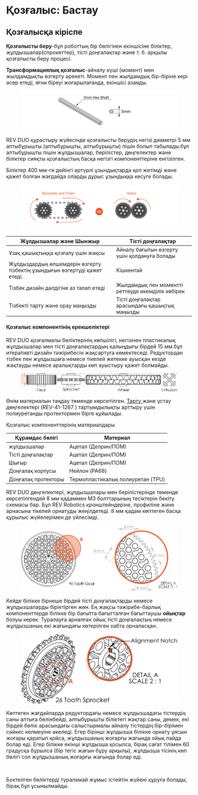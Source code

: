 # Қозғалыс: Бастау

## Қозғалысқа кіріспе

**Қозғалысты беру**-бұл роботтың бір бөлігінен екіншісіне біліктер, жұлдызшалар(спрокеттер), тісті доңғалақтар және т. б. арқылы қозғалысты беру процесі.

**Трансформациялық қозғалыс**-айналу күші (момент) мен жылдамдықты өзгерту әрекеті. Момент пен жылдамдық бір-біріне кері әсер етеді, яғни біреуі жоғарылағанда, екіншісі азаяды.

<figure><img src="../../.gitbook/assets/image (5).png" alt=""><figcaption></figcaption></figure>

REV DUO құрастыру жүйесінде қозғалысты берудің негізі диаметрі 5 мм алтыбұрышты (алтыбұрышты, алтыбұрышты) пішін болып табылады.бұл алтыбұрышты пішін жұлдызшалар, берілістер, дөңгелектер және біліктер сияқты қозғалыстың басқа негізгі компоненттеріне енгізілген.

Біліктер 400 мм-ге дейінгі әртүрлі ұзындықтарда қол жетімді және қажет болған жағдайда оларды дұрыс ұзындыққа кесуге болады.

<figure><img src="../../.gitbook/assets/image.png" alt=""><figcaption></figcaption></figure>

| Жұлдызшалар және Шынжыр                                                    | Тісті доңғалақтар                                 |
| -------------------------------------------------------------------------- | ------------------------------------------------- |
| Ұзақ қашықтыққа қозғалу үшін жақсы                                         | Айналу бағытын өзгерту үшін қолдануға болады      |
| Жұлдыздардың өлшемдерін өзгерту тізбектің ұзындығын өзгертуді қажет етеді. | Кішкентай                                         |
| Тізбек дизайн дәлдігіне аз талап етеді                                     | Жылдамдық пен моментті реттеуде икемділік көбірек |
| Тізбекті тарту және орау маңызды                                           | Тісті доңғалақтар арасындағы қашықтық маңызды     |

#### Қозғалыс компонентінің ерекшеліктері <a href="#motion-component-features" id="motion-component-features"></a>

REV DUO қозғалмалы бөліктерінің көпшілігі, негізінен пластикалық жұлдызшалар мен тісті доңғалақтардың қалыңдығы бірдей 15 мм.бұл итеративті дизайн тәжірибесін жақсартуға көмектеседі. Редуктордан тізбек пен жұлдызшаға немесе тікелей жетекке ауысқан кезде жақтауды немесе аралықтарды көп ауыстыру қажет болмайды.

<figure><img src="../../.gitbook/assets/image (6).png" alt=""><figcaption></figcaption></figure>

Өнім материалын таңдау төменде көрсетілген. [Тарту ](https://www.revrobotics.com/rev-for-ftc/motion/wheels-hubs-adapters/wheels/)және ұстау дөңгелектері (REV-41-1267 ) тартымдылықты арттыру үшін полиуретанды протектормен бірге құйылады.

Қозғалыс компоненттерінің материалдары

| Құрамдас бөлігі     | Материал                          |
| ------------------- | --------------------------------- |
| жұлдызшалар         | Ацетал (Делрин/ПОМ)               |
| Тісті доңғалақтар   | Ацетал (Делрин/ПОМ)               |
| Шығыр               | Ацетал (Делрин/ПОМ)               |
| Доңғалақ корпусы    | Нейлон (PA66)                     |
| Доңғалақ протекторы | Термопластикалық полиуретан (TPU) |

REV DUO дөңгелектері, жұлдызшалары мен берілістерінде төменде көрсетілгендей 8 мм қадаммен M3 болттарының тесіктерін бекіту схемасы бар. Бұл REV Robotics кронштейндеріне, профиліне және арнасына тікелей орнатуды жеңілдетеді. 8 мм қадам көптеген басқа құрылыс жүйелерімен де үйлесімді.

<figure><img src="../../.gitbook/assets/image (1).png" alt=""><figcaption></figcaption></figure>

Кейде білікке бірнеше бірдей тісті доңғалақтарды немесе жұлдызшаларды біріктірген жөн. Ең жақсы тәжірибе-барлық компоненттерде білікке бір бағытта бағытталған бағыттаушы **ойықтар** болуы керек. Туралауға арналған ойық тісті доңғалақтың немесе жұлдызшаның екі жағындағы көтерілген хабта орналасқан.

<figure><img src="../../.gitbook/assets/image (10).png" alt=""><figcaption></figcaption></figure>

Көптеген жағдайларда редуктордағы немесе жұлдызшадағы тістердің саны алтыға бөлінбейді, алтыбұрышты біліктегі жақтар саны, демек, екі бірдей бөлік арасындағы салыстырмалы айналу тістердің бір-бірімен сәйкес келмеуіне әкеледі. Егер бірінші жұлдызша білікке орнату ұясын жоғары қаратып қойса, жұлдызшаның жоғарғы жағында ойық пайда болар еді. Егер білікке екінші жұлдызша қосылса, бірақ сағат тілімен 60 градусқа бұрылса (бір тегіс жағын бұру арқылы), жұлдызша тісінің көп бөлігі сол жұлдызшаның жоғарғы жағында болар еді.

<figure><img src="https://2589213514-files.gitbook.io/~/files/v0/b/gitbook-legacy-files/o/assets%2F-M5yw0n8IneF5-9ybLjT%2F-M8prG9OBqZu3a21qRCA%2F-M8pubv0wpi7aytPw2Rq%2Falignment%20notch.png?alt=media&#x26;token=66991c98-64f6-4272-8379-ffb4b3a67248" alt=""><figcaption></figcaption></figure>

Бүктелген бөліктерді тураламай жұмыс істейтін жүйені құруға болады, бірақ бұл ұсынылмайды.
